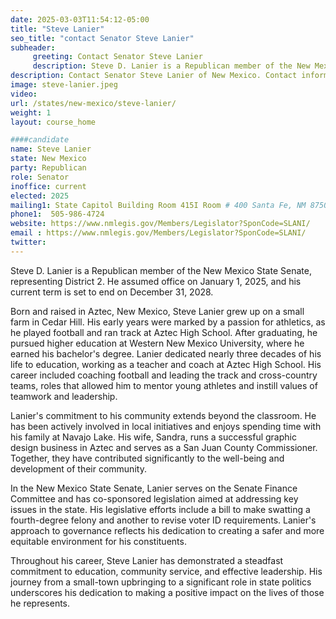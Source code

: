 ```yaml
---
date: 2025-03-03T11:54:12-05:00
title: "Steve Lanier"
seo_title: "contact Senator Steve Lanier"
subheader:
     greeting: Contact Senator Steve Lanier
     description: Steve D. Lanier is a Republican member of the New Mexico State Senate, representing District 2. He assumed office on January 1, 2025, and his current term is set to end on December 31, 2028.
description: Contact Senator Steve Lanier of New Mexico. Contact information for Steve Lanier includes email address, phone number, and mailing address.
image: steve-lanier.jpeg
video:
url: /states/new-mexico/steve-lanier/
weight: 1
layout: course_home

####candidate
name: Steve Lanier
state: New Mexico
party: Republican
role: Senator
inoffice: current
elected: 2025
mailing1: State Capitol Building Room 415I Room # 400 Santa Fe, NM 87501
phone1:  505-986-4724
website: https://www.nmlegis.gov/Members/Legislator?SponCode=SLANI/
email : https://www.nmlegis.gov/Members/Legislator?SponCode=SLANI/
twitter:
---
```

Steve D. Lanier is a Republican member of the New Mexico State Senate, representing District 2. He assumed office on January 1, 2025, and his current term is set to end on December 31, 2028.

Born and raised in Aztec, New Mexico, Steve Lanier grew up on a small farm in Cedar Hill. His early years were marked by a passion for athletics, as he played football and ran track at Aztec High School. After graduating, he pursued higher education at Western New Mexico University, where he earned his bachelor's degree. Lanier dedicated nearly three decades of his life to education, working as a teacher and coach at Aztec High School. His career included coaching football and leading the track and cross-country teams, roles that allowed him to mentor young athletes and instill values of teamwork and leadership.

Lanier's commitment to his community extends beyond the classroom. He has been actively involved in local initiatives and enjoys spending time with his family at Navajo Lake. His wife, Sandra, runs a successful graphic design business in Aztec and serves as a San Juan County Commissioner. Together, they have contributed significantly to the well-being and development of their community.

In the New Mexico State Senate, Lanier serves on the Senate Finance Committee and has co-sponsored legislation aimed at addressing key issues in the state. His legislative efforts include a bill to make swatting a fourth-degree felony and another to revise voter ID requirements. Lanier's approach to governance reflects his dedication to creating a safer and more equitable environment for his constituents.

Throughout his career, Steve Lanier has demonstrated a steadfast commitment to education, community service, and effective leadership. His journey from a small-town upbringing to a significant role in state politics underscores his dedication to making a positive impact on the lives of those he represents.
